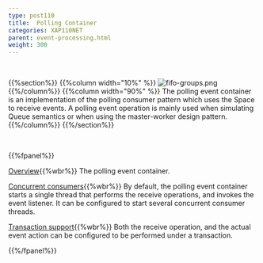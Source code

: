 ```yaml
---
type: post110
title:  Polling Container
categories: XAP110NET
parent: event-processing.html
weight: 300
---
```


<br>

{{%section%}}
{{%column width="10%" %}}
![fifo-groups.png](/attachment_files/subject/point-to-point.png)
{{%/column%}}
{{%column width="90%" %}}
The polling event container is an implementation of the polling consumer pattern which uses the Space to receive events.
A polling event operation is mainly used when simulating Queue semantics or when using the master-worker design pattern.
{{%/column%}}
{{%/section%}}

<br>

{{%fpanel%}}

[Overview](./polling-container.html){{%wbr%}}
The polling event container.

[Concurrent consumers](./polling-container-scaling.html){{%wbr%}}
By default, the polling event container starts a single thread that performs the receive operations, and invokes the event listener. It can be configured to start several concurrent consumer threads.

[Transaction support](./polling-container-transactions.html){{%wbr%}}
Both the receive operation, and the actual event action can be configured to be performed under a transaction.

{{%/fpanel%}}



